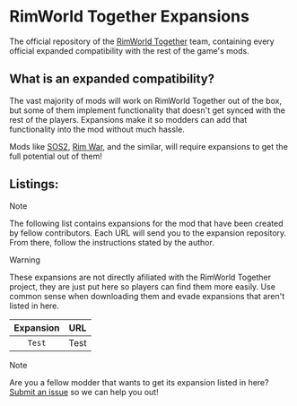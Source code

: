 # RimWorld Together Expansions
The official repository of the [RimWorld Together](https://github.com/Byte-Nova/Rimworld-Together) team, containing every official expanded compatibility with the rest of the game's mods.

## What is an expanded compatibility?
The vast majority of mods will work on RimWorld Together out of the box, but some of them implement functionality that doesn't get synced with the rest of the players. Expansions make it so modders can add that functionality into the mod without much hassle. 

Mods like [SOS2](https://steamcommunity.com/workshop/filedetails/?id=1909914131), [Rim War](https://steamcommunity.com/sharedfiles/filedetails/?id=2222935097), and the similar, will require expansions to get the full potential out of them!

## Listings:

> [!NOTE]
> The following list contains expansions for the mod that have been created by fellow contributors. Each URL will send you to the expansion repository. From there, follow the instructions stated by the author.

> [!WARNING]
> These expansions are not directly afiliated with the RimWorld Together project, they are just put here so players can find them more easily. Use common sense when downloading them and evade expansions that aren't listed in here.

| Expansion | URL |
| :---: | :---: |
| `Test` | Test |

> [!NOTE]
> Are you a fellow modder that wants to get its expansion listed in here? [Submit an issue](https://github.com/RimWorld-Together/Expansions/issues) so we can help you out!
